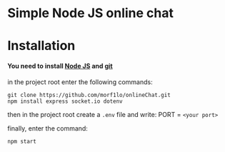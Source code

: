 # Simple Node JS online chat

# Installation
#### You need to install [Node JS](https://nodejs.org/en) and [git](https://git-scm.com/downloads)

in the project root enter the following commands:
```
git clone https://github.com/morf1lo/onlineChat.git
npm install express socket.io dotenv
```

then in the project root create a `.env` file and write:
PORT = `<your port>`

finally, enter the command:
```
npm start
```
